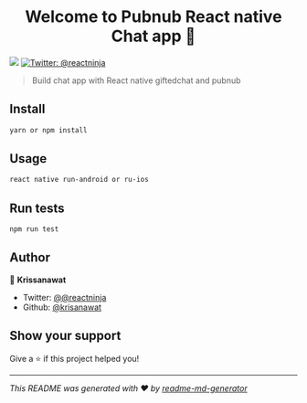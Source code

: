 <h1 align="center">Welcome to Pubnub React native Chat app 👋</h1>
<p>
  <img src="https://img.shields.io/badge/version-0.0.1-blue.svg?cacheSeconds=2592000" />
  <a href="https://twitter.com/@reactninja">
    <img alt="Twitter: @reactninja" src="https://img.shields.io/twitter/follow/@reactninja.svg?style=social" target="_blank" />
  </a>
</p>

> Build chat app with React native giftedchat and pubnub

## Install

```sh
yarn or npm install
```

## Usage

```sh
react native run-android or ru-ios
```

## Run tests

```sh
npm run test
```

## Author

👤 **Krissanawat**

* Twitter: [@@reactninja](https://twitter.com/@reactninja)
* Github: [@krisanawat](https://github.com/krisanawat)

## Show your support

Give a ⭐️ if this project helped you!

***
_This README was generated with ❤️ by [readme-md-generator](https://github.com/kefranabg/readme-md-generator)_